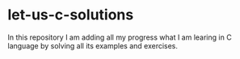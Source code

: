 # let-us-c-solutions
In this repository I am adding all my progress what I am learing in C language by solving all its examples and exercises.
